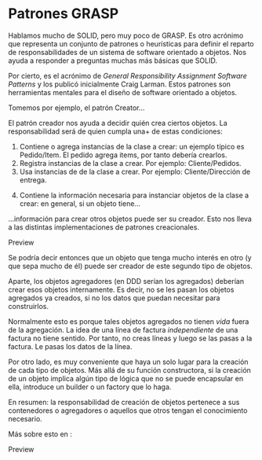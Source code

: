 # Patrones GRASP

Hablamos mucho de SOLID, pero muy poco de GRASP. Es otro acrónimo que representa un conjunto de patrones o heurísticas para definir el reparto de responsabilidades de un sistema de software orientado a objetos. Nos ayuda a responder a preguntas muchas más básicas que SOLID.

Por cierto, es el acrónimo de _General Responsibility Assignment Software Patterns_ y los publicó inicialmente Craig Larman. Estos patrones son herramientas mentales para el diseño de software orientado a objetos.

Tomemos por ejemplo, el patrón Creator…

El patrón creador nos ayuda a decidir quién crea ciertos objetos. La responsabilidad será de quien cumpla una+ de estas condiciones:

1. Contiene o agrega instancias de la clase a crear: un ejemplo típico es Pedido/Item. El pedido agrega items, por tanto debería crearlos.
2. Registra instancias de la clase a crear. Por ejemplo: Cliente/Pedidos.
3. Usa instancias de de la clase a crear. Por ejemplo: Cliente/Dirección de entrega.

4) Contiene la información necesaria para instanciar objetos de la clase a crear: en general, si un objeto tiene…

…información para crear otros objetos puede ser su creador. Esto nos lleva a las distintas implementaciones de patrones creacionales.

Preview

Se podría decir entonces que un objeto que tenga mucho interés en otro (y que sepa mucho de él) puede ser creador de este segundo tipo de objetos.

Aparte, los objetos agregadores (en DDD serían los agregados) deberían crear esos objetos internamente. Es decir, no se les pasan los objetos agregados ya creados, si no los datos que puedan necesitar para construirlos.

Normalmente esto es porque tales objetos agregados no tienen _vida_ fuera de la agregación. La idea de una línea de factura _independiente_ de una factura no tiene sentido. Por tanto, no creas líneas y luego se las pasas a la factura. Le pasas los datos de la línea.

Por otro lado, es muy conveniente que haya un solo lugar para la creación de cada tipo de objetos. Más allá de su función constructora, si la creación de un objeto implica algún tipo de lógica que no se puede encapsular en ella, introduce un builder o un factory que lo haga.

En resumen: la responsabilidad de creación de objetos pertenece a sus contenedores o agregadores o aquellos que otros tengan el conocimiento necesario.

Más sobre esto en :

Preview

